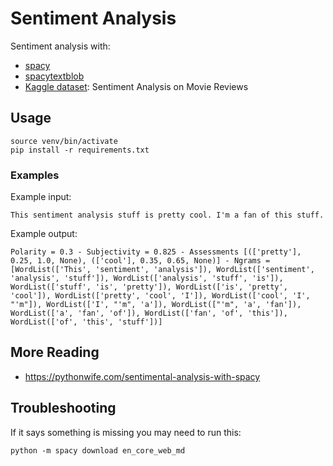 # Sentiment Analysis

Sentiment analysis with:

- [spacy](https://github.com/explosion/spacy-models)
- [spacytextblob](https://spacy.io/universe/project/spacy-textblob)
- [Kaggle dataset](https://www.kaggle.com/competitions/sentiment-analysis-on-movie-reviews/data?select=train.tsv.zip): Sentiment Analysis on Movie Reviews


## Usage

    source venv/bin/activate
    pip install -r requirements.txt

### Examples

Example input:

    This sentiment analysis stuff is pretty cool. I'm a fan of this stuff.

Example output:

    Polarity = 0.3 - Subjectivity = 0.825 - Assessments [(['pretty'], 0.25, 1.0, None), (['cool'], 0.35, 0.65, None)] - Ngrams = [WordList(['This', 'sentiment', 'analysis']), WordList(['sentiment', 'analysis', 'stuff']), WordList(['analysis', 'stuff', 'is']), WordList(['stuff', 'is', 'pretty']), WordList(['is', 'pretty', 'cool']), WordList(['pretty', 'cool', 'I']), WordList(['cool', 'I', "'m"]), WordList(['I', "'m", 'a']), WordList(["'m", 'a', 'fan']), WordList(['a', 'fan', 'of']), WordList(['fan', 'of', 'this']), WordList(['of', 'this', 'stuff'])]

## More Reading

- https://pythonwife.com/sentimental-analysis-with-spacy


## Troubleshooting

If it says something is missing you may need to run this:

    python -m spacy download en_core_web_md
